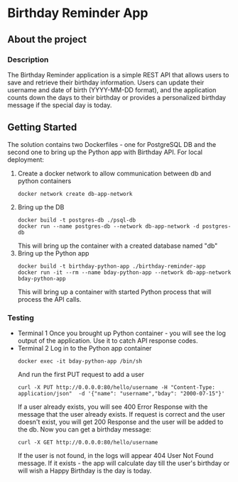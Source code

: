 # Birthday Reminder App
## About the project
### Description
The Birthday Reminder application is a simple REST API that allows users to save and retrieve their birthday information. Users can update their username and date of birth (YYYY-MM-DD format), and the application counts down the days to their birthday or provides a personalized birthday message if the special day is today.

## Getting Started
The solution contains two Dockerfiles - one for PostgreSQL DB and the second one to bring up the Python app with Birthday API.
For local deployment:
1. Create a docker network to allow communication between db and python containers
   ```
   docker network create db-app-network
   ```
2.  Bring up the DB
     ```
     docker build -t postgres-db ./psql-db
     docker run --name postgres-db --network db-app-network -d postgres-db
     ```
     This will bring up the container with a created database named "db"   
3. Bring up the Python app
   ```
   docker build -t birthday-python-app ./birthday-reminder-app
   docker run -it --rm --name bday-python-app --network db-app-network bday-python-app
   ```
   This will bring up a container with started Python process that will process the API calls.

### Testing
* Terminal 1
  Once you brought up Python container - you will see the log output of the application. Use it to catch API response codes.
* Terminal 2
  Log in to the Python app container
  ```
  docker exec -it bday-python-app /bin/sh
  ```
  And run the first PUT request to add a user
  ```
  curl -X PUT http://0.0.0.0:80/hello/username -H "Content-Type: application/json"  -d '{"name": "username","bday": "2000-07-15"}'
  ```
  If a user already exists, you will see 400 Error Response with the message that the user already exists. If request is correct and the user doesn't exist, you will get 200 Response and the user will be added to the db.
  Now you can get a birthday message:
  ```
  curl -X GET http://0.0.0.0:80/hello/username
  ```
  If the user is not found, in the logs will appear 404 User Not Found message. If it exists - the app will calculate day till the user's birthday or will wish a Happy Birthday is the day is today.
  

